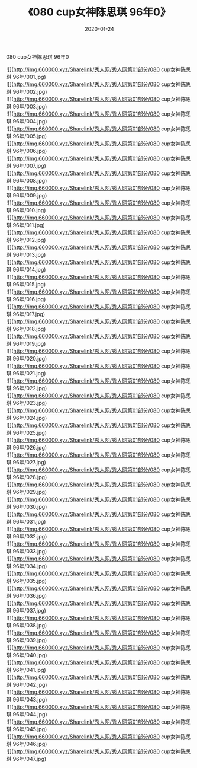 ﻿---
layout: post
title:  《080 cup女神陈思琪 96年0》
date:   2020-01-24
img: http://img.660000.xyz/Sharelink/秀人网/秀人网第01部分/080 cup女神陈思琪 96年0/000.jpg
categories: [美女, 清纯, 唯美]
---

080 cup女神陈思琪 96年0

  ![](http://img.660000.xyz/Sharelink/秀人网/秀人网第01部分/080 cup女神陈思琪 96年/001.jpg) <br> ![](http://img.660000.xyz/Sharelink/秀人网/秀人网第01部分/080 cup女神陈思琪 96年/002.jpg) <br> ![](http://img.660000.xyz/Sharelink/秀人网/秀人网第01部分/080 cup女神陈思琪 96年/003.jpg) <br> ![](http://img.660000.xyz/Sharelink/秀人网/秀人网第01部分/080 cup女神陈思琪 96年/004.jpg) <br> ![](http://img.660000.xyz/Sharelink/秀人网/秀人网第01部分/080 cup女神陈思琪 96年/005.jpg) <br> ![](http://img.660000.xyz/Sharelink/秀人网/秀人网第01部分/080 cup女神陈思琪 96年/006.jpg) <br> ![](http://img.660000.xyz/Sharelink/秀人网/秀人网第01部分/080 cup女神陈思琪 96年/007.jpg) <br> ![](http://img.660000.xyz/Sharelink/秀人网/秀人网第01部分/080 cup女神陈思琪 96年/008.jpg) <br> ![](http://img.660000.xyz/Sharelink/秀人网/秀人网第01部分/080 cup女神陈思琪 96年/009.jpg) <br> ![](http://img.660000.xyz/Sharelink/秀人网/秀人网第01部分/080 cup女神陈思琪 96年/010.jpg) <br> ![](http://img.660000.xyz/Sharelink/秀人网/秀人网第01部分/080 cup女神陈思琪 96年/011.jpg) <br> ![](http://img.660000.xyz/Sharelink/秀人网/秀人网第01部分/080 cup女神陈思琪 96年/012.jpg) <br> ![](http://img.660000.xyz/Sharelink/秀人网/秀人网第01部分/080 cup女神陈思琪 96年/013.jpg) <br> ![](http://img.660000.xyz/Sharelink/秀人网/秀人网第01部分/080 cup女神陈思琪 96年/014.jpg) <br> ![](http://img.660000.xyz/Sharelink/秀人网/秀人网第01部分/080 cup女神陈思琪 96年/015.jpg) <br> ![](http://img.660000.xyz/Sharelink/秀人网/秀人网第01部分/080 cup女神陈思琪 96年/016.jpg) <br> ![](http://img.660000.xyz/Sharelink/秀人网/秀人网第01部分/080 cup女神陈思琪 96年/017.jpg) <br> ![](http://img.660000.xyz/Sharelink/秀人网/秀人网第01部分/080 cup女神陈思琪 96年/018.jpg) <br> ![](http://img.660000.xyz/Sharelink/秀人网/秀人网第01部分/080 cup女神陈思琪 96年/019.jpg) <br> ![](http://img.660000.xyz/Sharelink/秀人网/秀人网第01部分/080 cup女神陈思琪 96年/020.jpg) <br> ![](http://img.660000.xyz/Sharelink/秀人网/秀人网第01部分/080 cup女神陈思琪 96年/021.jpg) <br> ![](http://img.660000.xyz/Sharelink/秀人网/秀人网第01部分/080 cup女神陈思琪 96年/022.jpg) <br> ![](http://img.660000.xyz/Sharelink/秀人网/秀人网第01部分/080 cup女神陈思琪 96年/023.jpg) <br> ![](http://img.660000.xyz/Sharelink/秀人网/秀人网第01部分/080 cup女神陈思琪 96年/024.jpg) <br> ![](http://img.660000.xyz/Sharelink/秀人网/秀人网第01部分/080 cup女神陈思琪 96年/025.jpg) <br> ![](http://img.660000.xyz/Sharelink/秀人网/秀人网第01部分/080 cup女神陈思琪 96年/026.jpg) <br> ![](http://img.660000.xyz/Sharelink/秀人网/秀人网第01部分/080 cup女神陈思琪 96年/027.jpg) <br> ![](http://img.660000.xyz/Sharelink/秀人网/秀人网第01部分/080 cup女神陈思琪 96年/028.jpg) <br> ![](http://img.660000.xyz/Sharelink/秀人网/秀人网第01部分/080 cup女神陈思琪 96年/029.jpg) <br> ![](http://img.660000.xyz/Sharelink/秀人网/秀人网第01部分/080 cup女神陈思琪 96年/030.jpg) <br> ![](http://img.660000.xyz/Sharelink/秀人网/秀人网第01部分/080 cup女神陈思琪 96年/031.jpg) <br> ![](http://img.660000.xyz/Sharelink/秀人网/秀人网第01部分/080 cup女神陈思琪 96年/032.jpg) <br> ![](http://img.660000.xyz/Sharelink/秀人网/秀人网第01部分/080 cup女神陈思琪 96年/033.jpg) <br> ![](http://img.660000.xyz/Sharelink/秀人网/秀人网第01部分/080 cup女神陈思琪 96年/034.jpg) <br> ![](http://img.660000.xyz/Sharelink/秀人网/秀人网第01部分/080 cup女神陈思琪 96年/035.jpg) <br> ![](http://img.660000.xyz/Sharelink/秀人网/秀人网第01部分/080 cup女神陈思琪 96年/036.jpg) <br> ![](http://img.660000.xyz/Sharelink/秀人网/秀人网第01部分/080 cup女神陈思琪 96年/037.jpg) <br> ![](http://img.660000.xyz/Sharelink/秀人网/秀人网第01部分/080 cup女神陈思琪 96年/038.jpg) <br> ![](http://img.660000.xyz/Sharelink/秀人网/秀人网第01部分/080 cup女神陈思琪 96年/039.jpg) <br> ![](http://img.660000.xyz/Sharelink/秀人网/秀人网第01部分/080 cup女神陈思琪 96年/040.jpg) <br> ![](http://img.660000.xyz/Sharelink/秀人网/秀人网第01部分/080 cup女神陈思琪 96年/041.jpg) <br> ![](http://img.660000.xyz/Sharelink/秀人网/秀人网第01部分/080 cup女神陈思琪 96年/042.jpg) <br> ![](http://img.660000.xyz/Sharelink/秀人网/秀人网第01部分/080 cup女神陈思琪 96年/043.jpg) <br> ![](http://img.660000.xyz/Sharelink/秀人网/秀人网第01部分/080 cup女神陈思琪 96年/044.jpg) <br> ![](http://img.660000.xyz/Sharelink/秀人网/秀人网第01部分/080 cup女神陈思琪 96年/045.jpg) <br> ![](http://img.660000.xyz/Sharelink/秀人网/秀人网第01部分/080 cup女神陈思琪 96年/046.jpg) <br> ![](http://img.660000.xyz/Sharelink/秀人网/秀人网第01部分/080 cup女神陈思琪 96年/047.jpg) <br>